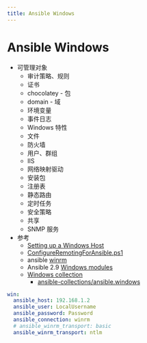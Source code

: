 ```yaml
---
title: Ansible Windows
---
```


# Ansible Windows

- 可管理对象
  - 审计策略、规则
  - 证书
  - chocolatey - 包
  - domain - 域
  - 环境变量
  - 事件日志
  - Windows 特性
  - 文件
  - 防火墙
  - 用户、群组
  - IIS
  - 网络映射驱动
  - 安装包
  - 注册表
  - 静态路由
  - 定时任务
  - 安全策略
  - 共享
  - SNMP 服务
- 参考
  - [Setting up a Windows Host](https://docs.ansible.com/ansible/latest/user_guide/windows_setup.html)
  - [ConfigureRemotingForAnsible.ps1](https://github.com/ansible/ansible/blob/devel/examples/scripts/ConfigureRemotingForAnsible.ps1)
  - ansible [winrm](https://docs.ansible.com/ansible/latest/user_guide/windows_winrm.html)
  - Ansible 2.9 [Windows modules](https://docs.ansible.com/ansible/2.9/modules/list_of_windows_modules.html)
  - [Windows collection](https://docs.ansible.com/ansible/latest/collections/ansible/windows/index.html)
    - [ansible-collections/ansible.windows](https://github.com/ansible-collections/ansible.windows)

```yaml
win:
  ansible_host: 192.168.1.2
  ansible_user: LocalUsername
  ansible_password: Password
  ansible_connection: winrm
  # ansible_winrm_transport: basic
  ansible_winrm_transport: ntlm
```
